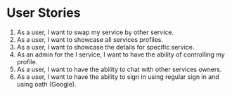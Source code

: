 # User Stories
1. As a user, I want to swap my service by other service.
2. As a user, I want to showcase all services profiles.
3. As a user, I want to showcase the details for specific service.
4. As an admin for the I service, I want to have the ability of controlling my profile.
5. As a user, I want to have the ability to chat with other services owners. 
6. As a user, I want to have the ability to sign in using regular sign in and using oath (Google).